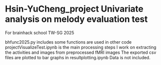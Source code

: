 # Hsin-YuCheng_project Univariate analysis on melody evaluation test
For brainhack school TW-SG 2025

bhfunc2025.py includes some functions are used in other code
projectVisualizeTest.ipynb is the main processing steps I work on extracting the activities and images from preprocessed fMRI images
The exported csv files are plotted to bar graphs in resultplotting.ipynb
Data is not included.
